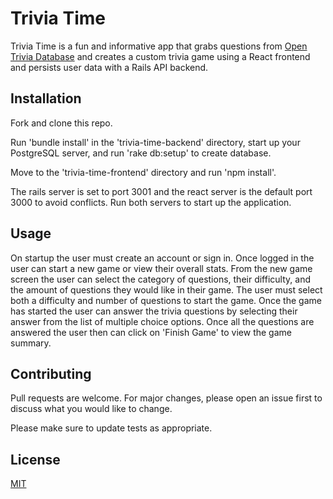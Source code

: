 # Trivia Time

Trivia Time is a fun and informative app that grabs questions from [Open Trivia Database](https://opentdb.com/api_config.php) and creates a custom trivia game using a React frontend and persists user data with a Rails API backend.

## Installation

Fork and clone this repo.

Run 'bundle install' in the 'trivia-time-backend' directory, start up your PostgreSQL server, and run 'rake db:setup' to create database.

Move to the 'trivia-time-frontend' directory and run 'npm install'.

The rails server is set to port 3001 and the react server is the default port 3000 to avoid conflicts. Run both servers to start up the application.

## Usage

On startup the user must create an account or sign in. Once logged in the user can start a new game or view their overall stats. From the new game screen the user can select the category of questions, their difficulty, and the amount of questions they would like in their game. The user must select both a difficulty and number of questions to start the game. Once the game has started the user can answer the trivia questions by selecting their answer from the list of multiple choice options. Once all the questions are answered the user then can click on 'Finish Game' to view the game summary.

## Contributing

Pull requests are welcome. For major changes, please open an issue first to discuss what you would like to change.

Please make sure to update tests as appropriate.

## License

[MIT](https://choosealicense.com/licenses/mit/)